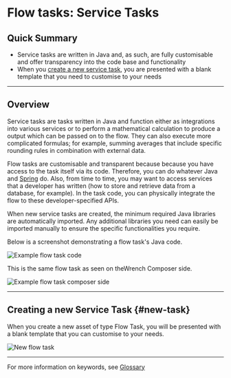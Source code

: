 # Flow tasks: Service Tasks

## Quick Summary

* Service tasks are written in Java and, as such, are fully customisable and offer transparency into the code base and functionality
* When you [create a new service task](#new-task), you are presented with a blank template that you need to customise to your needs

---

## Overview

Service tasks are tasks written in Java and function either as integrations into various services or to perform a mathematical calculation to produce a output which can be passed on to the flow. They can also execute more complicated formulas; for example, summing averages that include specific rounding rules in combination with external data.  

Flow tasks are customisable and transparent because because you have access to the task itself via its code. Therefore, you can do whatever Java and [Spring](https://spring.io/) do. Also, from time to time, you may want to access services that a developer has written (how to store and retrieve data from a database, for example). In the task code, you can physically integrate the flow to these developer-specified APIs.

When new service tasks are created, the minimum required Java libraries are automatically imported. Any additional libraries you need can easily be imported manually to ensure the specific functionalities you require.

Below is a screenshot demonstrating a flow task's Java code.

![Example flow task code](flowTasks/example-flow-task-code.png)

This is the same flow task as seen on theWrench Composer side.

![Example flow task composer side](flowTasks/example-flow-task-composer.png)

---

## Creating a new Service Task {#new-task}

When you create a new asset of type Flow Task, you will be presented with a blank template that you can customise to your needs.

![New flow task](flowTasks/new-flow-task.png)

---

For more information on keywords, see [Glossary](#006_additional_support/001_glossary)
